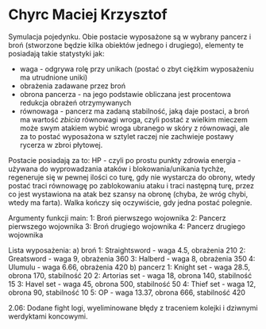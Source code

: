 # Chyrc Maciej Krzysztof

Symulacja pojedynku. Obie postacie wyposażone są w wybrany pancerz i broń (stworzone będzie kilka obiektów jednego i drugiego), elementy te posiadają takie statystyki jak:

- waga - odgrywa rolę przy unikach (postać o zbyt ciężkim wyposażeniu ma utrudnione uniki)
- obrażenia zadawane przez broń
- obrona pancerza - na jego podstawie obliczana jest procentowa redukcja obrażeń otrzymywanych
- równowaga - pancerz ma zadaną stabilność, jaką daje postaci, a broń ma wartość _zbicia_ równowagi wroga, czyli postać z wielkim mieczem może swym atakiem wybić wroga ubranego w skóry z równowagi, ale za to postać wyposażona w sztylet raczej nie zachwieje postawy rycerza w zbroi płytowej.
 
Postacie posiadają za to:
HP - czyli po prostu punkty zdrowia
energia - używana do wyprowadzania ataków i blokowania/unikania tychże, regeneruje się w pewnej ilości co turę, gdy nie wystarcza do obrony, wtedy postać traci równowagę po zablokowaniu ataku i traci następną turę, przez co jest wystawiona na atak bez szansy na obronę (chyba, że wróg chybi, wtedy ma farta).
Walka kończy się oczywiście, gdy jedna postać polegnie.

Argumenty funkcji main:
1: Broń pierwszego wojownika
2: Pancerz pierwszego wojownika
3: Broń drugiego wojownika
4: Pancerz drugiego wojownika

Lista wyposażenia:
a) broń
 1: Straightsword - waga 4.5, obrażenia 210
 2: Greatsword - waga 9, obrażenia 360
 3: Halberd - waga 8, obrażenia 350
 4: Ulumulu - waga 6.66, obrażenia 420
b) pancerz
 1: Knight set - waga 28.5, obrona 170, stabilność 20
 2: Artorias set - waga 18, obrona 140, stabilność 15
 3: Havel set - waga 45, obrona 500, stabilność 50
 4: Thief set - waga 12, obrona 90, stabilność 10
 5: OP - waga 13.37, obrona 666, stabilność 420
 
 2.06: Dodane fight logi, wyeliminowane błędy z traceniem kolejki i dziwnymi werdyktami koncowymi.
